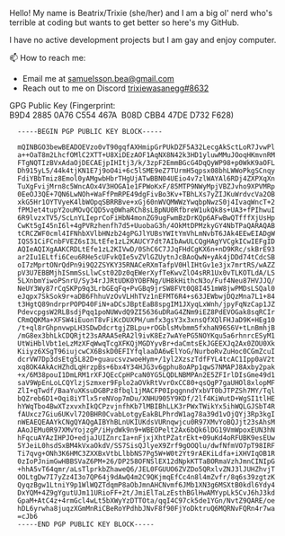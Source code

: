 Hello! My name is Beatrix/Trixie (she/her) and I am a big ol' nerd who's terrible at coding but wants to get better so here's my GitHub.

I have no active development projects but I am gay and enjoy computer.


📫 How to reach me:
-   Email me at [samuelsson.bea@gmail.com](mailto:samuelsson.bea@gmail.com)
-   Reach out to me on Discord [trixiewasanegg#8632](https://discordapp.com/users/694194730069917808)


GPG Public Key (Fingerprint: B9D4 2885 0A76 C554 467A  B08D CBB4 47DE D732 F628)
```
  -----BEGIN PGP PUBLIC KEY BLOCK-----

  mQINBGO3bewBEADOEVzo0vT90gqfAXHmipGrPUkDZF5A32LecgAkSctLoR7JvwPl
  a++OaT8m2LhcfOMlC2XTT+U8XiDEzAOF1AqNX8N42k3HD1yluwMMuJOoqHKmvnRM
  FTgNQTIzBVxAdaOjDECAEjpIHItj3/k/3zpF2EmmBGcG4DqQyWP98+p0WkK9aOFL
  Dh915yL5/44k4tjKN1E7j9oO4i+6c5lSME9eZ7TUrmH5qpsx08bhLWWoPkgSCnqy
  FdiYBbTmiz8Emol0yAMgwbHbrTHgUjATwBBN04UEio4v7zlWAYAl6RDj4ZXPXqXn
  TuXgFvijMrn8c5WncAOx4V3HOGA1e1FPWoKxF/85MTP9NWyMpjVBZJvho9XPVMRp
  0EeOJ3QE+7QN6LwNOh+WaFfPmRPE49dgFivBo3Kv+TBhLXs7yZIJKuWrdvcVa2OB
  xkG5Hr1OYTVyeK4lbWOpqSBRRBve+xGj60nWVQMWWzYwqbpNwzS0j4IvaqWncT+2
  fPMJet4tupY2ouMOvQCQD5vq0WhaRCh8sLBpNU0RfbreW1ukQk8s+UA3+fPIhwuI
  6R9lvzxTV5/ScLnYLIeprCoFiHbN4monZG9ugFwmBzDrKQp6AFwBwQTfffXjUsHp
  CwKt5gI45nI6l+4gPVRzhenfh7d5+UuobaG3h/4OkMtDPMzkyGY4NbTPaQARAQAB
  tCRCZWF0cml4IFNhbXVlbHNzb24gPGJlYUBsYWItYmVhLmNvbT6JAk4EEwEIADgW
  IQS51CiFCnbFVEZ6sI3LtEfe1zL2KAUCY7dt7AIbAwULCQgHAgYVCgkICwIEFgID
  AQIeAQIXgAAKCRDLtEfe1zL2KIVwD/0ShC6C7JJqFHdCgKX6n+nD9KRc/skBrE93
  ar2Iu1ELtfi6Ceu6RHe5cUFvkQIe5vZVlGZUytnJcBAoQwN+yAk4jDDd74tCdcSB
  oI7zMprtONrQdPn9i9Q2ZSYKY35RNACeRXmTafpV0HlIHtGv1e3jx7mrtRS/wAZZ
  pV3U7EBBMjhISmmSsLlwCst02Dz0qEWerXyfTeKwvZlO4sRR1Ux0vTLKOTLdA/LS
  5LXnbmYiwoPSnrU/Sy34rJJRtUDK0YOBFNg/UH8kHithcN3o/Fuf4Neu87HVJJQ/
  NeUY3Wy87rCqSKPp9q3LrbGEqFq+PvGBq9jrSW8FVt0Q8I451mW8jwPMDsLSQal0
  eJqpx7SkSok9r+aDB6FhhuVzOvVLHhTVz1nEFMT6R4+s63JEWbwjDQzMna7L1+84
  t3HgtQ89ndrprPOPD40FiN+aDCsJBptEaB8spgIM1JXyqLxWnh/jpyFqNzCap1JZ
  PdevcpgsW2RLBsdjPqq1poNUWvdQ9ZI5636uDRaG4ZNm9iEZ8PdEVOGak8sqRCIr
  CRmQQKMa+XFSW4iEuonT8vFiKcDUXPH/umfx3gsY3x3xnsQfXQlFHJaD9K+HEg10
  /t+ql8rGhpnvwpLH3SDwDdcrtgjZBLpu+rOGblsMvbmm5fxhaN96S6V+tLnBmhjB
  /mG8ex3bhLkCDQRjt23sARAA5eRA2l9ivK8Ez7wAYePG5NOYKqu5a6rhnrcESyM1
  UtWiHblVbt1eLzMzXFqWwqTcgXFKQjMGDYyvBr+daCmtsEkJGEEXJq2Ax0ZOU0Xk
  Kiiyz6XSgT96iujcwCX6BskD0EFIYfqlaaDA6wElYoG/NurboRvZuHoc0CGmZcuI
  dcrVW7Dp3dsEtg5L82D+guaucsvzwoeHym+/1yl2XzszTdfFYL4tcAC1Ipp0aV2t
  xq8OK4AkAcHZhdLqHrzpBs+6bx4Y34HJG3v6gphu8oAPp1qwS7NMAPJ8Axby2pak
  +x/6M38pouI1DmLRM1rXFJQEcCpHPcaN0YG5LQDLNBMPAn2E5ZFIrlDIsGme49d1
  saV9WpEnLoLCQYlzjSzmxer9Fplo2aOVkRtVvrOxCC80+qsQgP7gaUHOl8xlopMF
  ZlI+qTwdf/BaaYuXKsuDGBPz8fbql1jMACFP0IpqgnndYxbVT0bJTPZSh7MY/Tql
  bQZreb6D1+Oqi8iYTlx5reNVop7mDu/XNHU905Y9KDf/2lf4KiWutD+WgSI1tlHE
  hYWqTbo4BwXTzxvxhIkQCPzvjnfhKb7lMBIBhLLK3rPWxTWikYx5ihWQLGJSbT4R
  fAUxcz7Giu6UKvl720BHR0CvabLotgyEakBLPhrdW1ag78a39d1vOjQYj3Rp3kgI
  nWEAEQEAAYkCNgQYAQgAIBYhBLnUKIUKdsVURnqwjcu0R97XMvYoBQJjt23sAhsM
  AAoJEMu0R97XMvYojzgP/iHydWk9n9+WBEOPelt2Ax6bQk6lDG19VmWpoxEUN3hN
  hFqcuAYAzIHPJO+edjaJUIZnrcIa+nFjxjXhtPZatrEkt+09uKd4oRFUBK9esEUw
  5YJeiL0hsdSxBM4kVxaOkdV/SS7SisQJlyeX9Zrf9gOOQlu/dwfNfmVO7pT98IRF
  Ti7qvg+ONh3K6HMC3ZXXBxVtbLlbbNS7Pg5W+W0t2Yt9rAEKiLdfa+iXHVIqOB1R
  0zIoPJnimGwHBBSVaZ6PM+26/DP258OFNSlEX12dNpkKTTaBORmaVzhJmnCINIpG
  +hhA5vT64qmr/aLsTlprkbZhaweQ6/JEL0FGUUO6ZVZDo5QRxlvZNJ3lJUHZhvjT
  OOLtgDw7I7yZz4I3o7QP64j9dAwQ4m2C9QKjmqEfCc4n8l4mZvfr/8q6s39zgtzK
  QyqzBgw1LtniY9p1WlWQZTdqmP8aObJmnAHCNvmf6JMb1XN3g6MSXtB0kdl6Ydy4
  DxYQM+4Z9gYgutUJm11URioFF+2t/JmiElTaLzEsthBGlHwAMYypLk5CvJ6hJ3kd
  GpaM+AtC4z+4rmGcl4wLt5bXWyYzDTTOta/qqI4C97ck5de1YGn/NvtZ9QARE/oe
  hDL6yrwha8juqzXGmMnRiCBeRoYPdhbJNvF8f90FjYoDktruQ6MQRNvFQRn4r7wa
  =cJb6
  -----END PGP PUBLIC KEY BLOCK-----
  
 ```


<!---
theres-a-bea/theres-a-bea is a ✨ special ✨ repository because its `README.md` (this file) appears on your GitHub profile.
You can click the Preview link to take a look at your changes.
--->
